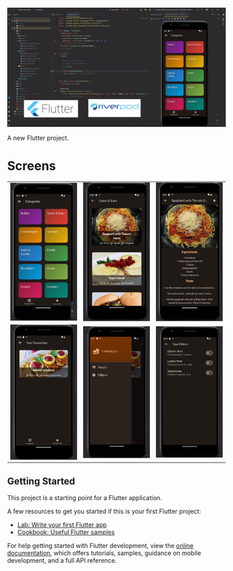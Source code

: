 ![Meal Management](https://github.com/zobaer53/flutter_food_app/blob/master/FlutterFoodApp/food-app-thumbnail.png)

A new Flutter project.

# Screens

<table width="100%">
  <tbody>
    <tr>
      <td width="1%"><img src="https://github.com/zobaer53/flutter_food_app/blob/master/FlutterFoodApp/1.png"/></td>
      <td width="1%"><img src="https://github.com/zobaer53/flutter_food_app/blob/master/FlutterFoodApp/2.png"/></td>
       <td width="1%"><img src="https://github.com/zobaer53/flutter_food_app/blob/master/FlutterFoodApp/3.png"/></td>
    </tr>
     <tr>
      <td width="1%"><img src="https://github.com/zobaer53/flutter_food_app/blob/master/FlutterFoodApp/4.png"/></td>
      <td width="1%"><img src="https://github.com/zobaer53/flutter_food_app/blob/master/FlutterFoodApp/5.png"/></td>
      <td width="1%"><img src="https://github.com/zobaer53/flutter_food_app/blob/master/FlutterFoodApp/6.png"/></td>
    </tr>
  </tbody>
</table>


## Getting Started

This project is a starting point for a Flutter application.

A few resources to get you started if this is your first Flutter project:

- [Lab: Write your first Flutter app](https://docs.flutter.dev/get-started/codelab)
- [Cookbook: Useful Flutter samples](https://docs.flutter.dev/cookbook)

For help getting started with Flutter development, view the
[online documentation](https://docs.flutter.dev/), which offers tutorials,
samples, guidance on mobile development, and a full API reference.
